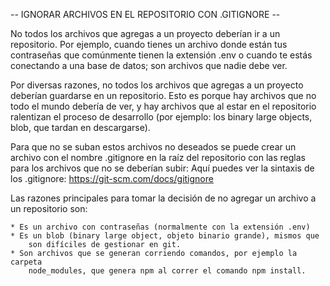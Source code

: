 -- IGNORAR ARCHIVOS EN EL REPOSITORIO CON .GITIGNORE -- 

No todos los archivos que agregas a un proyecto deberían ir a un
repositorio. Por ejemplo, cuando tienes un archivo donde están tus
contraseñas que comúnmente tienen la extensión .env o cuando te estás
conectando a una base de datos; son archivos que nadie debe ver.

Por diversas razones, no todos los archivos que agregas a un proyecto
deberían guardarse en un repositorio. Esto es porque hay archivos que
no todo el mundo debería de ver, y hay archivos que al estar en el
repositorio ralentizan el proceso de desarrollo (por ejemplo: los binary
large objects, blob, que tardan en descargarse).

Para que no se suban estos archivos no deseados se puede crear un archivo
con el nombre .gitignore en la raíz del repositorio con las reglas para los
archivos que no se deberían subir: Aquí puedes ver la sintaxis de los
.gitignore: https://git-scm.com/docs/gitignore

Las razones principales para tomar la decisión de no agregar un archivo a
un repositorio son:

    * Es un archivo con contraseñas (normalmente con la extensión .env)
    * Es un blob (binary large object, objeto binario grande), mismos que
        son difíciles de gestionar en git.
    * Son archivos que se generan corriendo comandos, por ejemplo la carpeta
        node_modules, que genera npm al correr el comando npm install.
